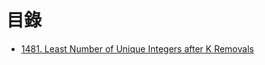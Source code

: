 # 目錄

- [1481. Least Number of Unique Integers after K Removals](./1481.%20Least%20Number%20of%20Unique%20Integers%20after%20K%20Removals.md)
